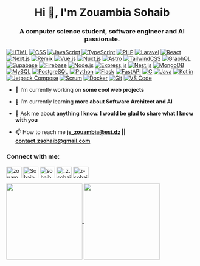 <h1 align="center">Hi 👋, I'm Zouambia Sohaib</h1>
<h3 align="center">A computer science student, software engineer and AI passionate.</h3>

[![HTML](https://img.shields.io/badge/HTML5-E34F26?style=for-the-badge&logo=html5&logoColor=white)]()
[![CSS](https://img.shields.io/badge/CSS3-1572B6?style=for-the-badge&logo=css3&logoColor=white)]()
[![JavaScript](https://img.shields.io/badge/JavaScript-F7DF1E?style=for-the-badge&logo=javascript&logoColor=black)]()
[![TypeScript](https://img.shields.io/badge/TypeScript-007ACC?style=for-the-badge&logo=typescript&logoColor=white)]()
[![PHP](https://img.shields.io/badge/PHP-777BB4?style=for-the-badge&logo=php&logoColor=white)]()
[![Laravel](https://img.shields.io/badge/Laravel-FF2D20?style=for-the-badge&logo=laravel&logoColor=white)]()
[![React](https://img.shields.io/badge/React-20232A?style=for-the-badge&logo=react&logoColor=61DAFB)]()
[![Next.js](https://img.shields.io/badge/Next.js-000000?style=for-the-badge&logo=next.js&logoColor=white)]()
[![Remix](https://img.shields.io/badge/Remix-000000?style=for-the-badge&logo=remix&logoColor=white)]()
[![Vue.js](https://img.shields.io/badge/Vue.js-35495E?style=for-the-badge&logo=vue.js&logoColor=4FC08D)]()
[![Nuxt.js](https://img.shields.io/badge/Nuxt.js-00DC82?style=for-the-badge&logo=nuxt.js&logoColor=white)]()
[![Astro](https://img.shields.io/badge/Astro-0C1222?style=for-the-badge&logo=astro&logoColor=white)]()
[![TailwindCSS](https://img.shields.io/badge/Tailwind_CSS-38B2AC?style=for-the-badge&logo=tailwind-css&logoColor=white)]()
[![GraphQL](https://img.shields.io/badge/GraphQL-E10098?style=for-the-badge&logo=graphql&logoColor=white)]()
[![Supabase](https://img.shields.io/badge/Supabase-181818?style=for-the-badge&logo=supabase&logoColor=white)]()
[![Firebase](https://img.shields.io/badge/Firebase-039BE5?style=for-the-badge&logo=firebase&logoColor=white)]()
[![Node.js](https://img.shields.io/badge/Node.js-339933?style=for-the-badge&logo=node.js&logoColor=white)]()
[![Express.js](https://img.shields.io/badge/Express.js-000000?style=for-the-badge&logo=express&logoColor=white)]()
[![Nest.js](https://img.shields.io/badge/Nest.js-E0234E?style=for-the-badge&logo=nestjs&logoColor=white)]()
[![MongoDB](https://img.shields.io/badge/MongoDB-47A248?style=for-the-badge&logo=mongodb&logoColor=white)]()
[![MySQL](https://img.shields.io/badge/MySQL-4479A1?style=for-the-badge&logo=mysql&logoColor=white)]()
[![PostgreSQL](https://img.shields.io/badge/PostgreSQL-316192?style=for-the-badge&logo=postgresql&logoColor=white)]()
[![Python](https://img.shields.io/badge/Python-3776AB?style=for-the-badge&logo=python&logoColor=white)]()
[![Flask](https://img.shields.io/badge/Flask-000000?style=for-the-badge&logo=flask&logoColor=white)]()
[![FastAPI](https://img.shields.io/badge/FastAPI-009688?style=for-the-badge&logo=fastapi&logoColor=white)]()
[![C](https://img.shields.io/badge/C-00599C?style=for-the-badge&logo=c&logoColor=white)]()
[![Java](https://img.shields.io/badge/Java-ED8B00?style=for-the-badge&logo=openjdk&logoColor=white)]()
[![Kotlin](https://img.shields.io/badge/Kotlin-0095D5?style=for-the-badge&logo=kotlin&logoColor=white)]()
[![Jetpack Compose](https://img.shields.io/badge/Jetpack_Compose-4285F4?style=for-the-badge&logo=jetpackcompose&logoColor=white)]()
[![Scrum](https://img.shields.io/badge/Scrum-009FDA?style=for-the-badge&logo=scrumalliance&logoColor=white)]()
[![Docker](https://img.shields.io/badge/Docker-2496ED?style=for-the-badge&logo=docker&logoColor=white)]()
[![Git](https://img.shields.io/badge/Git-F05032?style=for-the-badge&logo=git&logoColor=white)]()
[![VS Code](https://img.shields.io/badge/VS_Code-007ACC?style=for-the-badge&logo=visualstudiocode&logoColor=white)]()

- 🔭 I’m currently working on **some cool web projects**

- 🌱 I’m currently learning **more about Software Architect and AI**

- 💬 Ask me about **anything I know. I would be glad to share what I know with you**

- 📫 How to reach me **js_zouambia@esi.dz || contact.zsohaib@gmail.com**

<h3 align="left">Connect with me:</h3>
<p align="left">
<a href="https://twitter.com/ZouambiaS" target="blank"><img align="center" src="https://cdn.jsdelivr.net/npm/simple-icons@3.0.1/icons/twitter.svg" alt="zouambias" height="30" width="40" /></a>
<a href="https://www.linkedin.com/in/sohaib-zouambia-a868071a5/" target="blank"><img align="center" src="https://cdn.jsdelivr.net/npm/simple-icons@3.0.1/icons/linkedin.svg" alt="Sohaib Zouambia" height="30" width="40" /></a>
<a href="https://www.facebook.com/profile.php?id=100021930142167" target="blank"><img align="center" src="https://cdn.jsdelivr.net/npm/simple-icons@3.0.1/icons/facebook.svg" alt="sohaib zouambia" height="30" width="40" /></a>
<a href="https://www.instagram.com/_z.sohaib_/" target="blank"><img align="center" src="https://cdn.jsdelivr.net/npm/simple-icons@3.0.1/icons/instagram.svg" alt="_z.sohaib_" height="30" width="40" /></a>
<a href="https://www.hackerrank.com/z_sohaib" target="blank"><img align="center" src="https://cdn.jsdelivr.net/npm/simple-icons@3.0.1/icons/hackerrank.svg" alt="z-sohaib" height="30" width="40" /></a>
</p>

<a href="https://github.com/z-sohaib">
  <img height=200 align="center" src="https://github-readme-stats-zsohaibs-projects.vercel.app/api?username=z-sohaib&theme=tokyonight&count_private=true" />
</a>
<a href="https://github.com/z-sohaib">
  <img height=200 align="center" src="https://github-readme-stats-zsohaibs-projects.vercel.app/api/top-langs?username=z-sohaib&hide=html&count_private=true&theme=tokyonight&hide_progress=true&layout=compact&card_width=320" />
</a>
